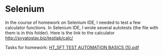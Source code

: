 # Selenium  
In the course of homework on Selenium IDE, I needed to test a few calculator functions. In Selenium IDE, I wrote several autotests (the file with them is in this folder). Here is the link to the calculator http://svyatoslav.biz/testlab/calc/

Tasks for homework: [HT_SFT TEST AUTOMATION BASICS (5).pdf](HT_SFT_TEST_AUTOMATION_BASICS.pdf)
